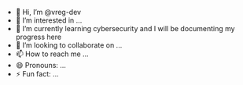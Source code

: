 - 👋 Hi, I’m @vreg-dev
- 👀 I’m interested in ...
- 🌱 I’m currently learning cybersecurity and I will be documenting my progress here
- 💞️ I’m looking to collaborate on ...
- 📫 How to reach me ...
- 😄 Pronouns: ...
- ⚡ Fun fact: ...

<!---
vreg-dev/vreg-dev is a ✨ special ✨ repository because its `README.md` (this file) appears on your GitHub profile.
You can click the Preview link to take a look at your changes.
--->
